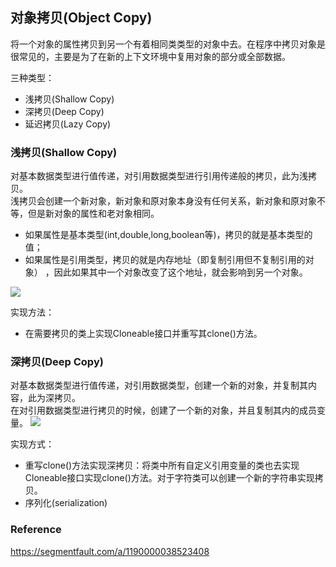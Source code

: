 

## 对象拷贝(Object Copy)
将一个对象的属性拷贝到另一个有着相同类类型的对象中去。在程序中拷贝对象是很常见的，主要是为了在新的上下文环境中复用对象的部分或全部数据。

三种类型：
- 浅拷贝(Shallow Copy)
- 深拷贝(Deep Copy)
- 延迟拷贝(Lazy Copy)


### 浅拷贝(Shallow Copy)
对基本数据类型进行值传递，对引用数据类型进行引用传递般的拷贝，此为浅拷贝。    
浅拷贝会创建一个新对象，新对象和原对象本身没有任何关系，新对象和原对象不等，但是新对象的属性和老对象相同。
- 如果属性是基本类型(int,double,long,boolean等)，拷贝的就是基本类型的值；
- 如果属性是引用类型，拷贝的就是内存地址（即复制引用但不复制引用的对象） ，因此如果其中一个对象改变了这个地址，就会影响到另一个对象。
<!-- 图片 -->
<img src="../images/Basic%20Notes/shallow%20copy.png" /> 


实现方法：
- 在需要拷贝的类上实现Cloneable接口并重写其clone()方法。


### 深拷贝(Deep Copy)
对基本数据类型进行值传递，对引用数据类型，创建一个新的对象，并复制其内容，此为深拷贝。    
在对引用数据类型进行拷贝的时候，创建了一个新的对象，并且复制其内的成员变量。
<img src="../images/Basic%20Notes/deep%20copy.png" /> 

实现方式：
- 重写clone()方法实现深拷贝：将类中所有自定义引用变量的类也去实现Cloneable接口实现clone()方法。对于字符类可以创建一个新的字符串实现拷贝。
- 序列化(serialization)

### Reference

https://segmentfault.com/a/1190000038523408
